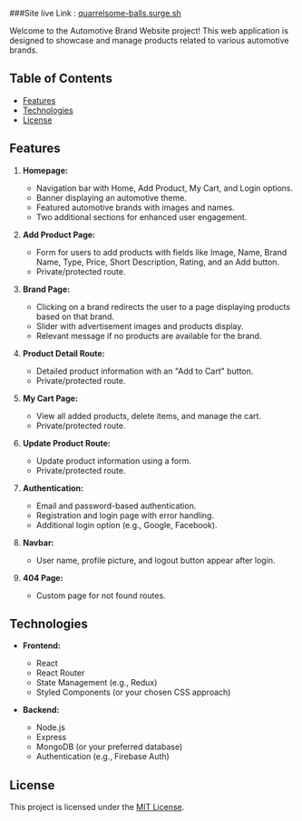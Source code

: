 ###Site live Link : [quarrelsome-balls.surge.sh](https://quarrelsome-balls.surge.sh/)

Welcome to the Automotive Brand Website project! This web application is designed to showcase and manage products related to various automotive brands.

## Table of Contents
- [Features](#features)
- [Technologies](#technologies)
- [License](#license)

## Features

1. **Homepage:**
   - Navigation bar with Home, Add Product, My Cart, and Login options.
   - Banner displaying an automotive theme.
   - Featured automotive brands with images and names.
   - Two additional sections for enhanced user engagement.

2. **Add Product Page:**
   - Form for users to add products with fields like Image, Name, Brand Name, Type, Price, Short Description, Rating, and an Add button.
   - Private/protected route.

3. **Brand Page:**
   - Clicking on a brand redirects the user to a page displaying products based on that brand.
   - Slider with advertisement images and products display.
   - Relevant message if no products are available for the brand.

4. **Product Detail Route:**
   - Detailed product information with an "Add to Cart" button.
   - Private/protected route.

5. **My Cart Page:**
   - View all added products, delete items, and manage the cart.
   - Private/protected route.

6. **Update Product Route:**
   - Update product information using a form.
   - Private/protected route.

7. **Authentication:**
   - Email and password-based authentication.
   - Registration and login page with error handling.
   - Additional login option (e.g., Google, Facebook).

8. **Navbar:**
   - User name, profile picture, and logout button appear after login.

9. **404 Page:**
   - Custom page for not found routes.

## Technologies

- **Frontend:**
  - React
  - React Router
  - State Management (e.g., Redux)
  - Styled Components (or your chosen CSS approach)

- **Backend:**
  - Node.js
  - Express
  - MongoDB (or your preferred database)
  - Authentication (e.g., Firebase Auth)

## License

This project is licensed under the [MIT License](LICENSE).


